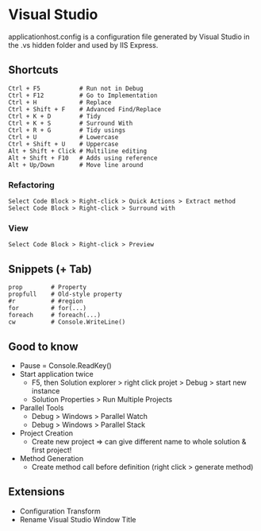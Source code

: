 # Visual Studio

applicationhost.config is a configuration file generated by Visual Studio in the .vs hidden folder and used by IIS Express.

## Shortcuts

    Ctrl + F5           # Run not in Debug
    Ctrl + F12          # Go to Implementation
    Ctrl + H            # Replace
    Ctrl + Shift + F    # Advanced Find/Replace
    Ctrl + K + D        # Tidy
    Ctrl + K + S        # Surround With
    Ctrl + R + G        # Tidy usings
    Ctrl + U            # Lowercase
    Ctrl + Shift + U    # Uppercase
    Alt + Shift + Click # Multiline editing
    Alt + Shift + F10   # Adds using reference
    Alt + Up/Down       # Move line around

### Refactoring

    Select Code Block > Right-click > Quick Actions > Extract method
    Select Code Block > Right-click > Surround with

### View

    Select Code Block > Right-click > Preview

## Snippets (+ Tab)

    prop        # Property
    propfull    # Old-style property
    #r          # #region
    for         # for(...)
    foreach     # foreach(...)
    cw          # Console.WriteLine()

## Good to know

* Pause = Console.ReadKey()
* Start application twice
  * F5, then  Solution explorer > right click projet > Debug > start new instance
  * Solution Properties > Run Multiple Projects
* Parallel Tools
  * Debug > Windows > Parallel Watch
  * Debug > Windows > Parallel Stack
* Project Creation
  * Create new project => can give different name to whole solution & first project!
* Method Generation
  * Create method call before definition (right click > generate method)

## Extensions

* Configuration Transform
* Rename Visual Studio Window Title
